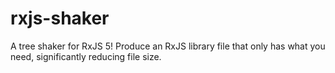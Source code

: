 # rxjs-shaker
A tree shaker for RxJS 5! Produce an RxJS library file that only has what you need, significantly reducing file size.
